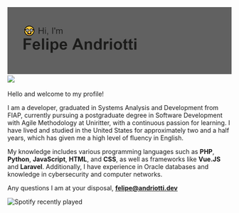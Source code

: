 [![MasterHead](https://github.com/FelipeAndriotti/felipeandriotti/blob/main/header.png)](https://github.com/FelipeAndriotti) 
![](https://komarev.com/ghpvc/?username=felipeandriotti&color=lightgrey&style=flat-square)
<a class="icon-instagram social-button grey" href="http://instagram.com/username"></a>

Hello and welcome to my profile!

I am a developer, graduated in Systems Analysis and Development from FIAP, currently pursuing a postgraduate degree in Software Development with Agile Methodology at Uniritter, with a continuous passion for learning. I have lived and studied in the United States for approximately two and a half years, which has given me a high level of fluency in English.

My knowledge includes various programming languages such as <b>PHP</b>, <b>Python</b>, <b>JavaScript</b>, <b>HTML</b>, and <b>CSS</b>, as well as frameworks like <b>Vue.JS</b> and <b>Laravel</b>. Additionally, I have experience in Oracle databases and knowledge in cybersecurity and computer networks.


Any questions I am at your disposal,
<b> felipe@andriotti.dev </b>

![Spotify recently played](https://spotify-recently-played-readme.vercel.app/api?user=12161244826&count=1)
